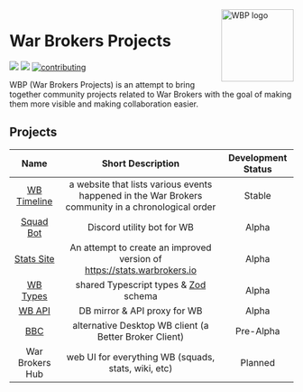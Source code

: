 <img align="right" width="128" height="128" src="https://avatars.githubusercontent.com/u/123612928?s=128&v=4" alt="WBP logo" />

# War Brokers Projects

[![](https://shields.io/badge/discord-chat-5865F2?logo=discord&logoColor=FFFFFF&style=for-the-badge)](https://discord.gg/synPSeuNFK)
[![](https://shields.io/badge/homepage-blue?style=for-the-badge)](https://war-brokers-projects.notion.site/0ab13d7077a843e79b99a328e00d2008)
[![contributing](https://img.shields.io/badge/contributing-yellow?style=for-the-badge)](https://github.com/War-Brokers/War-Brokers/blob/master/CONTRIBUTING.md)

WBP (War Brokers Projects) is an attempt to bring together community projects related to War Brokers with the goal of making them more visible and making collaboration easier.

## Projects

|           Name            |                                         Short Description                                          | Development Status |
| :-----------------------: | :------------------------------------------------------------------------------------------------: | :----------------: |
| [WB Timeline][wbtimeline] | a website that lists various events happened in the War Brokers community in a chronological order |       Stable       |
|  [Squad Bot][squad-bot]   |                                     Discord utility bot for WB                                     |       Alpha        |
| [Stats Site][stats-site]  |              An attempt to create an improved version of https://stats.warbrokers.io               |       Alpha        |
|   [WB Types][wb-types]    |                            shared Typescript types & [Zod][zod] schema                             |       Alpha        |
|      [WB API][wbapi]      |                                    DB mirror & API proxy for WB                                    |       Alpha        |
|        [BBC][BBC]         |                       alternative Desktop WB client (a Better Broker Client)                       |     Pre-Alpha      |
|      War Brokers Hub      |                        web UI for everything WB (squads, stats, wiki, etc)                         |      Planned       |

[wbtimeline]: https://github.com/War-Brokers/War-Brokers/tree/master/apps/wbtimeline
[squad-bot]: https://github.com/War-Brokers/squad-bot
[stats-site]: https://github.com/War-Brokers/War-Brokers/tree/master/apps/stats-site
[wb-types]: https://github.com/War-Brokers/War-Brokers/tree/master/libs/wb-types
[wbapi]: https://github.com/War-Brokers/War-Brokers/tree/master/apps/wbapi
[BBC]: https://github.com/War-Brokers/War-Brokers/tree/master/apps/bbc
[zod]: https://github.com/colinhacks/zod
